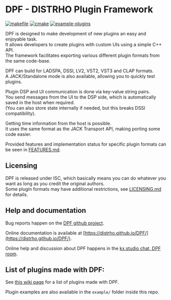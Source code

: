 # DPF - DISTRHO Plugin Framework
[![makefile](https://github.com/DISTRHO/DPF/actions/workflows/makefile.yml/badge.svg)](https://github.com/DISTRHO/DPF/actions/workflows/makefile.yml)
[![cmake](https://github.com/DISTRHO/DPF/actions/workflows/cmake.yml/badge.svg)](https://github.com/DISTRHO/DPF/actions/workflows/cmake.yml)
[![example-plugins](https://github.com/DISTRHO/DPF/actions/workflows/example-plugins.yml/badge.svg)](https://github.com/DISTRHO/DPF/actions/workflows/example-plugins.yml)

DPF is designed to make development of new plugins an easy and enjoyable task.  
It allows developers to create plugins with custom UIs using a simple C++ API.  
The framework facilitates exporting various different plugin formats from the same code-base.

DPF can build for LADSPA, DSSI, LV2, VST2, VST3 and CLAP formats.  
A JACK/Standalone mode is also available, allowing you to quickly test plugins.

Plugin DSP and UI communication is done via key-value string pairs.  
You send messages from the UI to the DSP side, which is automatically saved in the host when required.  
(You can also store state internally if needed, but this breaks DSSI compatibility).

Getting time information from the host is possible.  
It uses the same format as the JACK Transport API, making porting some code easier.

Provided features and implementation status for specific plugin formats can be seen in [FEATURES.md](FEATURES.md).

## Licensing

DPF is released under ISC, which basically means you can do whatever you want as long as you credit the original authors.  
Some plugin formats may have additional restrictions, see [LICENSING.md](LICENSING.md) for details.


## Help and documentation

Bug reports happen on the [DPF github project](https://github.com/DISTRHO/DPF/issues).

Online documentation is available at [https://distrho.github.io/DPF/](https://distrho.github.io/DPF/).

Online help and discussion about DPF happens in the [kx.studio chat, DPF room](https://chat.kx.studio/channel/dpf).


## List of plugins made with DPF:

See [this wiki page](https://github.com/DISTRHO/DPF/wiki/Plugins-made-with-DPF) for a list of plugins made with DPF.

Plugin examples are also available in the `example/` folder inside this repo.
